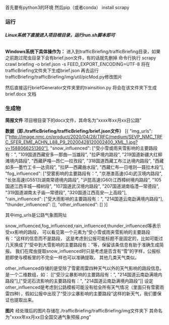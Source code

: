 首先要有python3的环境
然后pip（或者conda） install scrapy

### 运行

###### **Linux系统下直接进入项目根目录，运行run.sh脚本即可**

**Windows系统下具体操作为：**
进入到trafficBriefing/trafficBriefing目录，如果之前跑过爬虫目录下会有brief.json文件，有的话就先删掉
命令行执行 scrapy crawl briefing -o brief.json -s FEED_EXPORT_ENCODING=UTF-8 
将在trafficBriefing文件夹下生成brief.json
再去运行trafficBriefing/trafficBriefing/img/util/picMod.py修改图片

然后直接运行briefGenerator文件夹里的trainsition.py 
将会在该文件夹下生成brief.docx 文档

### 生成物

**简报文件**
项目根目录下的docx文件，其命名为“xxxx年xx月xx日公路”

**数据（即./trafficBriefing/trafficBriefing/brief.json文件）**
[{
	"img_urls": ["http://image.nmc.cn/product/2020/04/28/TRFC/medium/SEVP_NMC_TRFC_SFER_EME_ACHN_L88_P9_20200428120002400_XML_1.jpg?v=1588066251360"],
	"snow_influenced": ["受小雪或雨夹雪影响的主要路段有：", "109国道西藏安多—那曲—当雄段", "拉萨境内路段", "219国道新疆大红柳滩境内路段", "西藏萨嘎—昂仁—拉孜段", "318国道西藏工布江达境内路段", "西藏如多—墨竹工卡—达资段", "拉萨—西藏曲水段", "西藏仁布—日喀则—聂拉木段"],
	"fog_influenced": ["受雾影响的主要路段有：", "京港澳高速(G4)武汉境内路段", "长张高速(G5513)湖南常德境内路段", "沪昆高速(G60)江西樟树境内路段", "105国道江西丰城—樟树段", "107国道武汉境内路段", "207国道湖南临澧—常德段", "319国道湖南太子庙—常德段", "320国道江西高安—上高段"],
	"rain_influenced": ["受大雨影响的主要路段有：", "214国道云南勐满境内路段"],
	"thunder_influenced": [],
	"other_influenced": []
}]

其中img_urls是公路气象图网址

snow_influenced,fog_influenced,rain_influenced,thunder_influenced等表示受xx影响的路段，
可以看见第一个元素为“受小雪或雨夹雪影响的主要路段有：”这样的信息而不是路段，
这是考虑到公报可能标题不是固定的，比如可能过几天换成了“受中到大雪影响的主要路段有：”等，保留该条信息有助于准确生成简报。
我们在爬虫提取snow_influenced时只是考虑是否含有“雪”的字样，公报标题即使与模板里的不完全一样也可以准确提取。
其他几类天气类似。

other_influenced存储的是受除了雪雾雨雷四种天气以外的天气影响的路段信息。是一个二维数组，如：
[["受沙尘暴影响的主要路段有：", "214国道云南勐满境内路段"],["受泥石流影响的主要路段有：", "214国道云南勐满境内路段"]]
设定other_influenced是考虑到公路模板可能没有给全所有天气情况（里面只有雪雾雨雷四种），假如公报中出现了“受沙尘暴影响的主要路段”这样的新天气，我们要保证也提取出来。

**图片**
经处理后的图片存储在./trafficBriefing/trafficBriefing/img文件夹下
其命名为"xxxx年xx月xx日全国交通气象预报.png"
